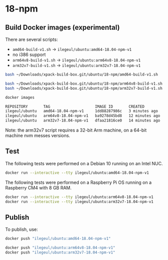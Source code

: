 
# 18-npm

## Build Docker images (experimental)

There are several scripts:

- `amd64-build-v1.sh` -> `ilegeul/ubuntu:amd64-18.04-npm-v1`
- no i386 support
- `arm64v8-build-v1.sh` -> `ilegeul/ubuntu:arm64v8-18.04-npm-v1`
- `arm32v7-build-v1.sh` -> `ilegeul/ubuntu:arm32v7-18.04-npm-v1`

```sh
bash ~/Downloads/xpack-build-box.git/ubuntu/18-npm/amd64-build-v1.sh

bash ~/Downloads/xpack-build-box.git/ubuntu/18-npm/arm64v8-build-v1.sh
bash ~/Downloads/xpack-build-box.git/ubuntu/18-npm/arm32v7-build-v1.sh

docker images

REPOSITORY       TAG                    IMAGE ID       CREATED          SIZE
ilegeul/ubuntu   amd64-18.04-npm-v1     1dd88287986c   3 minutes ago    464MB
ilegeul/ubuntu   arm64v8-18.04-npm-v1   ba9278d45bd8   12 minutes ago   432MB
ilegeul/ubuntu   arm32v7-18.04-npm-v1   dfaa21816ce0   14 minutes ago   385MB

```

Note: the arm32v7 script requires a 32-bit Arm machine, on a 64-bit machine
nvm messes versions.

## Test

The following tests were performed on a Debian 10
running on an Intel NUC.

```sh
docker run --interactive --tty ilegeul/ubuntu:amd64-18.04-npm-v1
```

The following tests were performed on a Raspberry Pi OS
running on a Raspberry CM4 with 8 GB RAM.

```sh
docker run --interactive --tty ilegeul/ubuntu:arm64v8-18.04-npm-v1
docker run --interactive --tty ilegeul/ubuntu:arm32v7-18.04-npm-v1
```

## Publish

To publish, use:

```sh
docker push "ilegeul/ubuntu:amd64-18.04-npm-v1"

docker push "ilegeul/ubuntu:arm64v8-18.04-npm-v1"
docker push "ilegeul/ubuntu:arm32v7-18.04-npm-v1"
```
